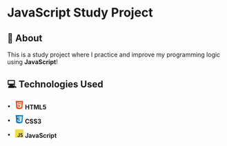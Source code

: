 <!DOCTYPE html>
<html lang="en">
<head>
    <meta charset="UTF-8">
    <meta name="viewport" content="width=device-width, initial-scale=1.0">
    <style>
        ul {
            list-style: none;
            padding: 0;
        }
        li {
            display: flex;
            align-items: center;
            margin-bottom: 10px;
        }
        li::before {
            content: "\2022"; /* Unicode bullet point */
            margin-right: 10px;
        }
    </style>
</head>
<body>
    <h1>JavaScript Study Project</h1>
    <h2>📖 About</h2>
    <p>This is a study project where I practice and improve my programming logic using <strong>JavaScript</strong>!</p>
    <h2>💻 Technologies Used</h2>
    <ul>
        <li><strong><img src="https://raw.githubusercontent.com/devicons/devicon/master/icons/html5/html5-original.svg" alt="HTML5" width="20"> HTML5</strong></li>
        <li><strong><img src="https://raw.githubusercontent.com/devicons/devicon/master/icons/css3/css3-original.svg" alt="CSS3" width="20"> CSS3</strong></li>
        <li><strong><img src="https://raw.githubusercontent.com/devicons/devicon/master/icons/javascript/javascript-original.svg" alt="JavaScript" width="20"> JavaScript</strong></li>
    </ul>
</body>
</html>
